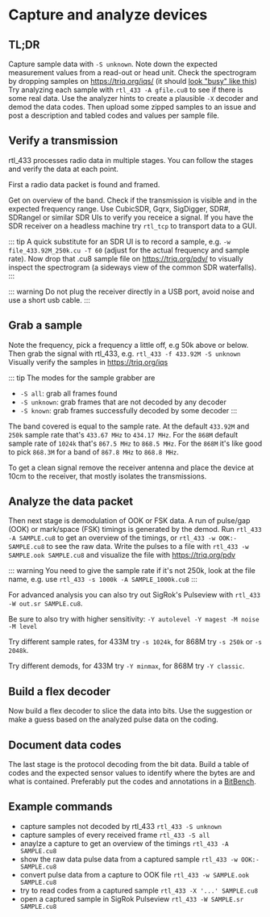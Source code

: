 # Capture and analyze devices

## TL;DR

Capture sample data with `-S unknown`. Note down the expected measurement values from a read-out or head unit.
Check the spectrogram by dropping samples on https://triq.org/iqs/ (it should [look "busy" like this](https://triq.org/iqs/#/honeywell/2Gig-DW10/g001_344.975M_250k.cu8))
Try analyzing each sample with `rtl_433 -A gfile.cu8` to see if there is some real data.
Use the analyzer hints to create a plausible `-X` decoder and demod the data codes.
Then upload some zipped samples to an issue and post a description and tabled codes and values per sample file.

## Verify a transmission

rtl_433 processes radio data in multiple stages. You can follow the stages and verify the data at each point.

First a radio data packet is found and framed.

Get on overview of the band. Check if the transmission is visible and in the expected frequency range.
Use CubicSDR, Gqrx, SigDigger, SDR#, SDRangel or similar SDR UIs to verify you receice a signal.
If you have the SDR receiver on a headless machine try `rtl_tcp` to transport data to a GUI.

::: tip
A quick substitute for an SDR UI is to record a sample, e.g. `-w file_433.92M_250k.cu -T 60` (adjust for the actual frequency and sample rate).
Now drop that .cu8 sample file on https://triq.org/pdv/ to visually inspect the spectrogram (a sideways view of the common SDR waterfalls).
:::

::: warning
Do not plug the receiver directly in a USB port, avoid noise and use a short usb cable.
:::

## Grab a sample

Note the frequency, pick a frequency a little off, e.g 50k above or below.
Then grab the signal with rtl_433, e.g. `rtl_433 -f 433.92M -S unknown`
Visually verify the samples in https://triq.org/iqs

::: tip
The modes for the sample grabber are
- `-S all`: grab all frames found
- `-S unknown`: grab frames that are not decoded by any decoder
- `-S known`: grab frames successfully decoded by some decoder
:::

The band covered is equal to the sample rate.
At the default `433.92M` and `250k` sample rate that's `433.67 MHz` to `434.17 MHz`.
For the `868M` default sample rate of `1024k` that's `867.5 MHz` to `868.5 MHz`.
For the `868M` it's like good to pick `868.3M` for a band of `867.8 MHz` to `868.8 MHz`.

To get a clean signal remove the receiver antenna and place the device at 10cm to the receiver, that mostly isolates the transmissions.

## Analyze the data packet

Then next stage is demodulation of OOK or FSK data.
A run of pulse/gap (OOK) or mark/space (FSK) timings is generated by the demod.
Run `rtl_433 -A SAMPLE.cu8` to get an overview of the timings,
or `rtl_433 -w OOK:- SAMPLE.cu8` to see the raw data.
Write the pulses to a file with `rtl_433 -w SAMPLE.ook SAMPLE.cu8`
and visualize the file with https://triq.org/pdv

::: warning
You need to give the sample rate if it's not 250k, look at the file name, e.g. use `rtl_433 -s 1000k -A SAMPLE_1000k.cu8`
:::

For advanced analysis you can also try out SigRok's Pulseview with `rtl_433 -W out.sr SAMPLE.cu8`.

Be sure to also try with higher sensitivity: `-Y autolevel -Y magest -M noise -M level`

Try different sample rates, for 433M try `-s 1024k`, for 868M try `-s 250k` or  `-s 2048k`.

Try different demods, for 433M try `-Y minmax`, for 868M try `-Y classic`.

## Build a flex decoder

Now build a flex decoder to slice the data into bits.
Use the suggestion or make a guess based on the analyzed pulse data on the coding.

## Document data codes

The last stage is the protocol decoding from the bit data.
Build a table of codes and the expected sensor values to identify where the bytes are and what is contained.
Preferably put the codes and annotations in a [BitBench](https://triq.net/bitbench).

## Example commands

- capture samples not decoded by rtl_433
  `rtl_433 -S unknown`
- capture samples of every received frame
  `rtl_433 -S all`
- anaylze a capture to get an overview of the timings
  `rtl_433 -A SAMPLE.cu8`
- show the raw data pulse data from a captured sample
  `rtl_433 -w OOK:- SAMPLE.cu8`
- convert pulse data from a capture to OOK file
  `rtl_433 -w SAMPLE.ook SAMPLE.cu8`
- try to read codes from a captured sample
  `rtl_433 -X '...' SAMPLE.cu8`
- open a captured sample in SigRok Pulseview
  `rtl_433 -W SAMPLE.sr SAMPLE.cu8`

